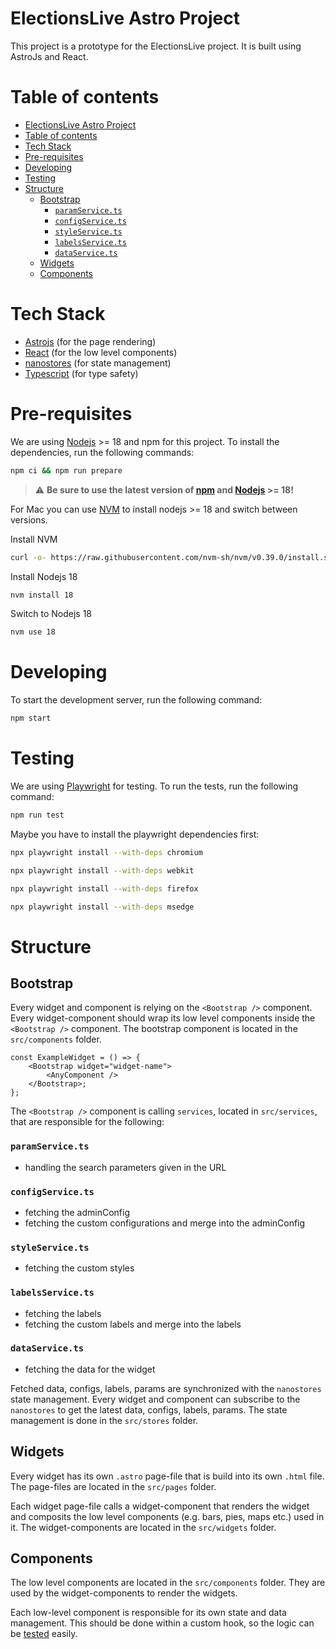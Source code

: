 # ElectionsLive Astro Project

This project is a prototype for the ElectionsLive project. It is built using AstroJs and React.

# Table of contents

-   [ElectionsLive Astro Project](#electionslive-astro-project)
-   [Table of contents](#table-of-contents)
-   [Tech Stack](#tech-stack)
-   [Pre-requisites](#pre-requisites)
-   [Developing](#developing)
-   [Testing](#testing)
-   [Structure](#structure)
    -   [Bootstrap](#bootstrap)
        -   [`paramService.ts`](#paramservicets)
        -   [`configService.ts`](#configservicets)
        -   [`styleService.ts`](#styleservicets)
        -   [`labelsService.ts`](#labelsservicets)
        -   [`dataService.ts`](#dataservicets)
    -   [Widgets](#widgets)
    -   [Components](#components)

# Tech Stack

-   [Astrojs](https://astro.build/) (for the page rendering)
-   [React](https://reactjs.org/) (for the low level components)
-   [nanostores](https://github.com/nanostores/nanostores) (for state management)
-   [Typescript](https://www.typescriptlang.org/) (for type safety)

# Pre-requisites

We are using [Nodejs](https://nodejs.org/en) >= 18 and npm for this project. To install the dependencies, run the following commands:

```bash
npm ci && npm run prepare
```

> :warning: **Be sure to use the latest version of [npm](https://www.npmjs.com/) and [Nodejs](https://nodejs.org/en) >= 18!**

For Mac you can use [NVM](https://nodejs.org/en/download/package-manager#nvm) to install nodejs >= 18 and switch between versions.

Install NVM

```bash
curl -o- https://raw.githubusercontent.com/nvm-sh/nvm/v0.39.0/install.sh | bash
```

Install Nodejs 18

```bash
nvm install 18
```

Switch to Nodejs 18

```bash
nvm use 18
```

# Developing

To start the development server, run the following command:

```bash
npm start
```

# Testing

We are using [Playwright](https://playwright.dev/) for testing. To run the tests, run the following command:

```bash
npm run test
```

Maybe you have to install the playwright dependencies first:

```bash
npx playwright install --with-deps chromium

npx playwright install --with-deps webkit

npx playwright install --with-deps firefox

npx playwright install --with-deps msedge
```

# Structure

## Bootstrap

Every widget and component is relying on the `<Bootstrap />` component. Every widget-component should wrap its low level components inside the `<Bootstrap />` component. The bootstrap component is located in the `src/components` folder.

```tsx
const ExampleWidget = () => {
    <Bootstrap widget="widget-name">
        <AnyComponent />
    </Bootstrap>;
};
```

The `<Bootstrap />` component is calling `services`, located in `src/services`, that are responsible for the following:

### `paramService.ts`

-   handling the search parameters given in the URL

### `configService.ts`

-   fetching the adminConfig
-   fetching the custom configurations and merge into the adminConfig

### `styleService.ts`

-   fetching the custom styles

### `labelsService.ts`

-   fetching the labels
-   fetching the custom labels and merge into the labels

### `dataService.ts`

-   fetching the data for the widget

Fetched data, configs, labels, params are synchronized with the `nanostores` state management. Every widget and component can subscribe to the `nanostores` to get the latest data, configs, labels, params. The state management is done in the `src/stores` folder.

## Widgets

Every widget has its own `.astro` page-file that is build into its own `.html` file. The page-files are located in the `src/pages` folder.

Each widget page-file calls a widget-component that renders the widget and composits the low level components (e.g. bars, pies, maps etc.) used in it. The widget-components are located in the `src/widgets` folder.

## Components

The low level components are located in the `src/components` folder. They are used by the widget-components to render the widgets.

Each low-level component is responsible for its own state and data management. This should be done within a custom hook, so the logic can be [tested](#testing) easily.
